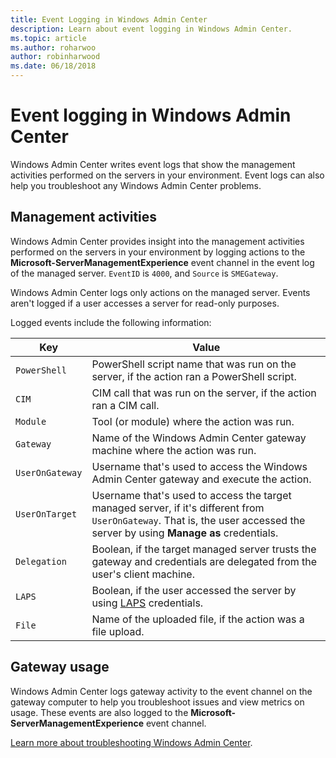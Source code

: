 ```yaml
---
title: Event Logging in Windows Admin Center
description: Learn about event logging in Windows Admin Center.
ms.topic: article
ms.author: roharwoo
author: robinharwood
ms.date: 06/18/2018
---
```


# Event logging in Windows Admin Center

Windows Admin Center writes event logs that show the management activities performed on the servers in your environment. Event logs can also help you troubleshoot any Windows Admin Center problems.

## Management activities

Windows Admin Center provides insight into the management activities performed on the servers in your environment by logging actions to the **Microsoft-ServerManagementExperience** event channel in the event log of the managed server. `EventID` is `4000`, and `Source` is `SMEGateway`.

Windows Admin Center logs only actions on the managed server. Events aren't logged if a user accesses a server for read-only purposes.

Logged events include the following information:

| Key           | Value                                                                                              |
|---------------|----------------------------------------------------------------------------------------------------|
| `PowerShell`    | PowerShell script name that was run on the server, if the action ran a PowerShell script. |
| `CIM `          | CIM call that was run on the server, if the action ran a CIM call.                        |
| `Module`        | Tool (or module) where the action was run.                                                     |
| `Gateway`       | Name of the Windows Admin Center gateway machine where the action was run.                     |
| `UserOnGateway` | Username that's used to access the Windows Admin Center gateway and execute the action.                    |
| `UserOnTarget`  | Username that's used to access the target managed server, if it's different from `UserOnGateway`. That is, the user accessed the server by using **Manage as** credentials. |
| `Delegation`    | Boolean, if the target managed server trusts the gateway and credentials are delegated from the user's client machine.             |
| `LAPS`          | Boolean, if the user accessed the server by using [LAPS](/previous-versions/mt227395(v=msdn.10)) credentials.                          |
| `File`          | Name of the uploaded file, if the action was a file upload.                                |

## Gateway usage

Windows Admin Center logs gateway activity to the event channel on the gateway computer to help you troubleshoot issues and view metrics on usage. These events are also logged to the **Microsoft-ServerManagementExperience** event channel.

[Learn more about troubleshooting Windows Admin Center](../support/troubleshooting.md).

